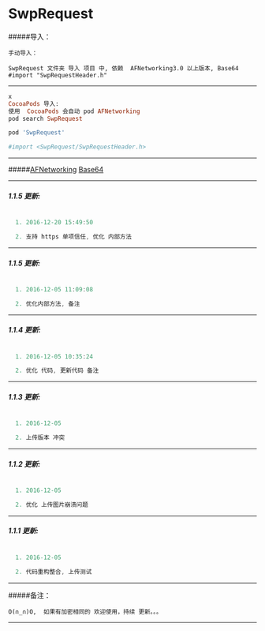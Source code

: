 # SwpRequest

#####导入：

```
手动导入：

SwpRequest 文件夹 导入 项目 中, 依赖  AFNetworking3.0 以上版本, Base64
#import "SwpRequestHeader.h"
```
---

```ruby
x
CocoaPods 导入:
使用  CocoaPods 会自动 pod AFNetworking
pod search SwpRequest

pod 'SwpRequest'

#import <SwpRequest/SwpRequestHeader.h>

```
---
#####[AFNetworking](https://github.com/AFNetworking/AFNetworking)     [Base64](https://github.com/nicklockwood/Base64)


---

##### 1.1.5 更新:
```Objective-C

  1. 2016-12-20 15:49:50

  2. 支持 https 单项信任, 优化 内部方法

```

---

##### 1.1.5 更新:
```Objective-C

  1. 2016-12-05 11:09:08

  2. 优化内部方法, 备注

```

---


##### 1.1.4 更新:
```Objective-C

  1. 2016-12-05 10:35:24

  2. 优化 代码, 更新代码 备注

```

---

##### 1.1.3 更新:
```Objective-C

  1. 2016-12-05

  2. 上传版本 冲突

```


---

##### 1.1.2 更新:
```Objective-C

  1. 2016-12-05

  2. 优化 上传图片崩溃问题

```

---

##### 1.1.1 更新:

```Objective-C

  1. 2016-12-05

  2. 代码重构整合, 上传测试

```

---

#####备注：
```
O(∩_∩)O,  如果有加密相同的 欢迎使用，持续 更新。。。
```
---
